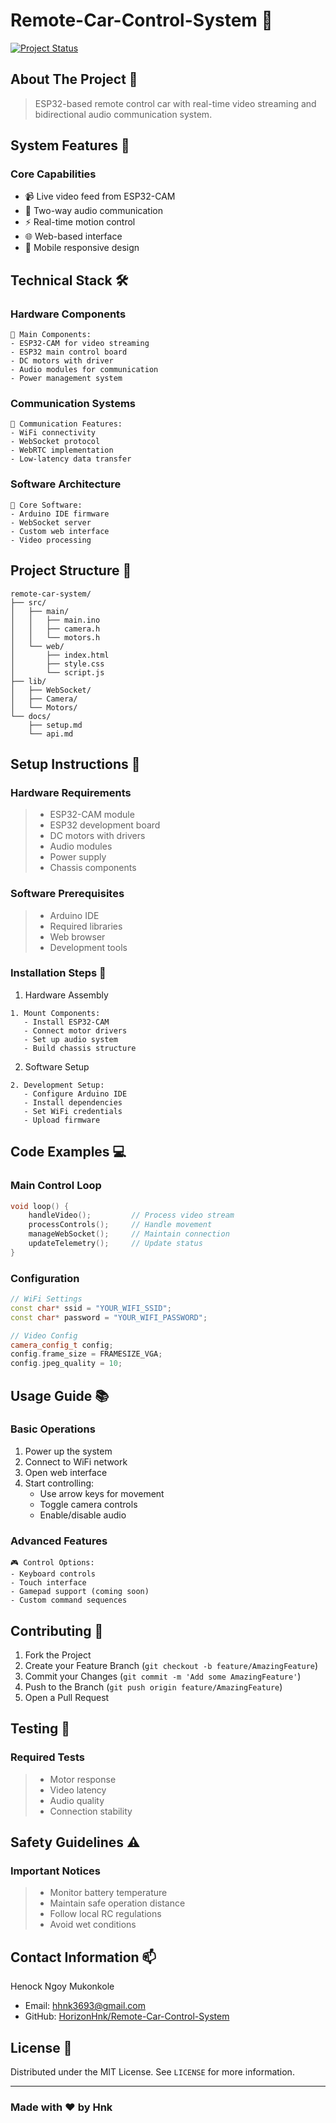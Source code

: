 # Remote-Car-Control-System 🚗

[![Project Status](https://img.shields.io/badge/status-active-success.svg)]()

## About The Project 🎯

> ESP32-based remote control car with real-time video streaming and bidirectional audio communication system.

## System Features 🌟

### Core Capabilities
* 📹 Live video feed from ESP32-CAM
* 🎤 Two-way audio communication
* ⚡ Real-time motion control
* 🌐 Web-based interface
* 📱 Mobile responsive design

## Technical Stack 🛠️

### Hardware Components
```
📌 Main Components:
- ESP32-CAM for video streaming
- ESP32 main control board
- DC motors with driver
- Audio modules for communication
- Power management system
```

### Communication Systems
```
🔄 Communication Features:
- WiFi connectivity
- WebSocket protocol
- WebRTC implementation
- Low-latency data transfer
```

### Software Architecture
```
🔧 Core Software:
- Arduino IDE firmware
- WebSocket server
- Custom web interface
- Video processing
```

## Project Structure 📂
```
remote-car-system/
├── src/
│   ├── main/
│   │   ├── main.ino
│   │   ├── camera.h
│   │   └── motors.h
│   └── web/
│       ├── index.html
│       ├── style.css
│       └── script.js
├── lib/
│   ├── WebSocket/
│   ├── Camera/
│   └── Motors/
└── docs/
    ├── setup.md
    └── api.md
```

## Setup Instructions 📝

### Hardware Requirements
> - ESP32-CAM module
> - ESP32 development board
> - DC motors with drivers
> - Audio modules
> - Power supply
> - Chassis components

### Software Prerequisites
> - Arduino IDE
> - Required libraries
> - Web browser
> - Development tools

### Installation Steps 🚀

1. Hardware Assembly
```
1. Mount Components:
   - Install ESP32-CAM
   - Connect motor drivers
   - Set up audio system
   - Build chassis structure
```

2. Software Setup
```
2. Development Setup:
   - Configure Arduino IDE
   - Install dependencies
   - Set WiFi credentials
   - Upload firmware
```

## Code Examples 💻

### Main Control Loop
```cpp
void loop() {
    handleVideo();         // Process video stream
    processControls();     // Handle movement
    manageWebSocket();     // Maintain connection
    updateTelemetry();     // Update status
}
```

### Configuration
```cpp
// WiFi Settings
const char* ssid = "YOUR_WIFI_SSID";
const char* password = "YOUR_WIFI_PASSWORD";

// Video Config
camera_config_t config;
config.frame_size = FRAMESIZE_VGA;
config.jpeg_quality = 10;
```

## Usage Guide 📚

### Basic Operations
1. Power up the system
2. Connect to WiFi network
3. Open web interface
4. Start controlling:
   - Use arrow keys for movement
   - Toggle camera controls
   - Enable/disable audio

### Advanced Features
```
🎮 Control Options:
- Keyboard controls
- Touch interface
- Gamepad support (coming soon)
- Custom command sequences
```

## Contributing 🤝

1. Fork the Project
2. Create your Feature Branch (`git checkout -b feature/AmazingFeature`)
3. Commit your Changes (`git commit -m 'Add some AmazingFeature'`)
4. Push to the Branch (`git push origin feature/AmazingFeature`)
5. Open a Pull Request

## Testing 🧪

### Required Tests
> - Motor response
> - Video latency
> - Audio quality
> - Connection stability

## Safety Guidelines ⚠️

### Important Notices
> - Monitor battery temperature
> - Maintain safe operation distance
> - Follow local RC regulations
> - Avoid wet conditions

## Contact Information 📫

Henock Ngoy Mukonkole 
- Email: hhnk3693@gmail.com
- GitHub: [HorizonHnk/Remote-Car-Control-System](https://github.com/HorizonHnk/Remote-Car-Control-System.git
)

## License 📄

Distributed under the MIT License. See `LICENSE` for more information.

---
### Made with ❤️ by Hnk
